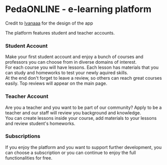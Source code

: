 # PedaONLINE - e-learning platform

Credit to [lvanaaa](https://github.com/lvanaaa) for the design of the app

The platform features student and teacher accounts.
### Student Account
Make your first student account and enjoy a bunch of courses and professors you can choose from in diverse domains of interest.<br>
For each course you will have lessons. Each lesson has materials that you can study and homeworks to test your newly aquired skills.<br>
At the end don't forget to leave a review, so others can reach great courses easily. Top reviews will appear on the main page.

### Teacher Account
Are you a teacher and you want to be part of our community? Apply to be a teacher and our staff will review you background and knowledge.<br>
You can create lessons inside your course, add materials to your lessons and review student's homeworks.<br>

### Subscriptions
If you enjoy the platform and you want to support further development, you can choose a subscription or you can continue to enjoy the full functionalities for free.
